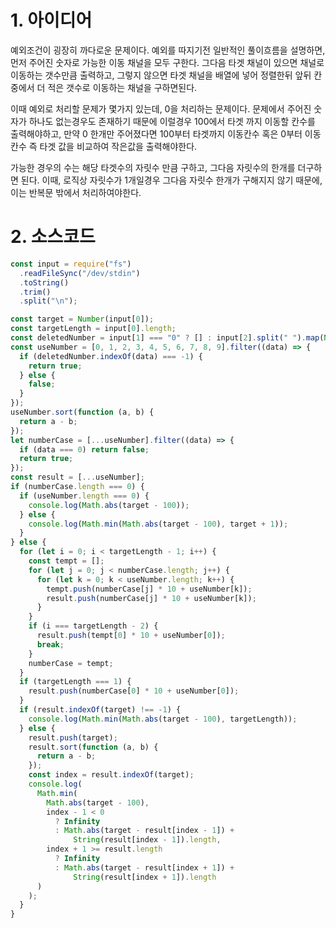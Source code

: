 # 1. 아이디어

예외조건이 굉장히 까다로운 문제이다. 예외를 따지기전 일반적인 풀이흐름을 설명하면, 먼저 주어진 숫자로 가능한 이동 채널을 모두 구한다. 그다음 타겟 채널이 있으면 채널로 이동하는 갯수만큼 출력하고, 그렇지 않으면 타겟 채널을 배열에 넣어 정렬한뒤 앞뒤 칸중에서 더 적은 갯수로 이동하는 채널을 구하면된다.

이때 예외로 처리할 문제가 몇가지 있는데, 0을 처리하는 문제이다. 문제에서 주어진 숫자가 하나도 없는경우도 존재하기 때문에 이럴경우 100에서 타겟 까지 이동할 칸수를 출력해야하고, 만약 0 한개만 주어졌다면 100부터 타겟까지 이동칸수 혹은 0부터 이동칸수 즉 타겟 값을 비교하여 작은값을 출력해야한다.

가능한 경우의 수는 해당 타겟수의 자릿수 만큼 구하고, 그다음 자릿수의 한개를 더구하면 된다. 이때, 로직상 자릿수가 1개일경우 그다음 자릿수 한개가 구해지지 않기 때문에,이는 반복문 밖에서 처리하여야한다.

# 2. 소스코드

```javascript
const input = require("fs")
  .readFileSync("/dev/stdin")
  .toString()
  .trim()
  .split("\n");

const target = Number(input[0]);
const targetLength = input[0].length;
const deletedNumber = input[1] === "0" ? [] : input[2].split(" ").map(Number);
const useNumber = [0, 1, 2, 3, 4, 5, 6, 7, 8, 9].filter((data) => {
  if (deletedNumber.indexOf(data) === -1) {
    return true;
  } else {
    false;
  }
});
useNumber.sort(function (a, b) {
  return a - b;
});
let numberCase = [...useNumber].filter((data) => {
  if (data === 0) return false;
  return true;
});
const result = [...useNumber];
if (numberCase.length === 0) {
  if (useNumber.length === 0) {
    console.log(Math.abs(target - 100));
  } else {
    console.log(Math.min(Math.abs(target - 100), target + 1));
  }
} else {
  for (let i = 0; i < targetLength - 1; i++) {
    const tempt = [];
    for (let j = 0; j < numberCase.length; j++) {
      for (let k = 0; k < useNumber.length; k++) {
        tempt.push(numberCase[j] * 10 + useNumber[k]);
        result.push(numberCase[j] * 10 + useNumber[k]);
      }
    }
    if (i === targetLength - 2) {
      result.push(tempt[0] * 10 + useNumber[0]);
      break;
    }
    numberCase = tempt;
  }
  if (targetLength === 1) {
    result.push(numberCase[0] * 10 + useNumber[0]);
  }
  if (result.indexOf(target) !== -1) {
    console.log(Math.min(Math.abs(target - 100), targetLength));
  } else {
    result.push(target);
    result.sort(function (a, b) {
      return a - b;
    });
    const index = result.indexOf(target);
    console.log(
      Math.min(
        Math.abs(target - 100),
        index - 1 < 0
          ? Infinity
          : Math.abs(target - result[index - 1]) +
              String(result[index - 1]).length,
        index + 1 >= result.length
          ? Infinity
          : Math.abs(target - result[index + 1]) +
              String(result[index + 1]).length
      )
    );
  }
}
```
